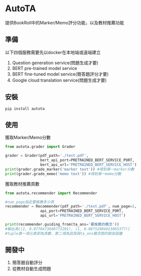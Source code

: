 # AutoTA
提供BookRoll中的Marker/Memo評分功能，以及教材推薦功能
## 準備
以下四個服務需要先以docker在本地端或遠端建立
1. Question generation service(問題生成才要)
2. BERT pre-trained model service
3. BERT fine-tuned model service(簡答題評分才要)
4. Google cloud translation service(問題生成才要)

## 安裝
`pip install autota`

## 使用
獲取Marker/Memo分數
```python
from autota.grader import Grader

grader = Grader(pdf_path='./test.pdf', 
				bert_api_port=PRETRAINED_BERT_SERVICE_PORT, 
				bert_api_url='PRETRAINED_BERT_SERVICE_HOST')
print(grader.grade_marker('marker text')) #得到單一marker分數
print(grader.grade_memo('memo text')) #得到單一memo分數
```
獲取教材推薦頁數
```python
from autota.recommender import Recommender

#num_page指定要推薦多少頁
recommender = Recommender(pdf_path='./test.pdf', num_page=2, 
				api_port=PRETRAINED_BERT_SERVICE_PORT, 
				api_url='PRETRAINED_BERT_SERVICE_HOST')

print(recommender.guiding_from(ta_ans='要推薦的概念'))
#輸出為[(2, 0.0778473040773201), (1, 0.08752984923065377)]
#tuple第一項元素即為頁數，第二項為該頁與ta_ans概念間的餘弦距離
```
## 開發中
1. 簡答題自動評分
2. 從教材自動生成問題



